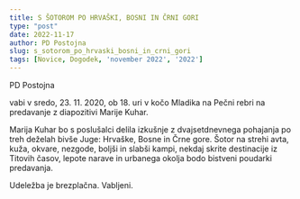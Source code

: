 ```yaml
---
title: S ŠOTOROM PO HRVAŠKI, BOSNI IN ČRNI GORI
type: "post"
date: 2022-11-17
author: PD Postojna
slug: s_sotorom_po_hrvaski_bosni_in_crni_gori
tags: [Novice, Dogodek, 'november 2022', '2022']
---
```


PD Postojna

vabi v sredo, 23. 11. 2020, ob 18. uri v kočo Mladika na Pečni rebri na predavanje z diapozitivi Marije Kuhar.

Marija Kuhar bo s poslušalci delila izkušnje z dvajsetdnevnega pohajanja po treh deželah bivše Juge: Hrvaške, Bosne in Črne gore. Šotor na strehi avta, kuža, okvare, nezgode, boljši in slabši kampi, nekdaj skrite destinacije iz Titovih časov, lepote narave in urbanega okolja bodo bistveni poudarki predavanja.

Udeležba je brezplačna. Vabljeni.
